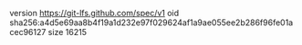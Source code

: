 version https://git-lfs.github.com/spec/v1
oid sha256:a4d5e69aa8b4f19a1d232e97f029624af1a9ae055ee2b286f96fe01acec96127
size 16215
